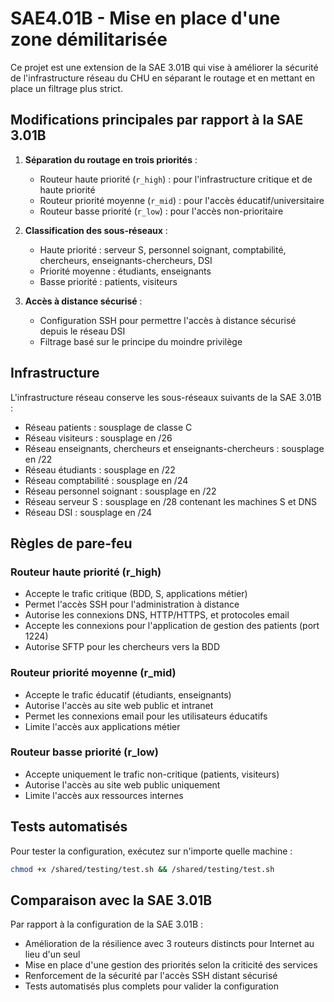 # SAE4.01B - Mise en place d'une zone démilitarisée

Ce projet est une extension de la SAE 3.01B qui vise à améliorer la sécurité de l'infrastructure réseau du CHU en séparant le routage et en mettant en place un filtrage plus strict.

## Modifications principales par rapport à la SAE 3.01B

1. **Séparation du routage en trois priorités** :
   - Routeur haute priorité (`r_high`) : pour l'infrastructure critique et de haute priorité
   - Routeur priorité moyenne (`r_mid`) : pour l'accès éducatif/universitaire
   - Routeur basse priorité (`r_low`) : pour l'accès non-prioritaire

2. **Classification des sous-réseaux** :
   - Haute priorité : serveur S, personnel soignant, comptabilité, chercheurs, enseignants-chercheurs, DSI
   - Priorité moyenne : étudiants, enseignants
   - Basse priorité : patients, visiteurs

3. **Accès à distance sécurisé** :
   - Configuration SSH pour permettre l'accès à distance sécurisé depuis le réseau DSI
   - Filtrage basé sur le principe du moindre privilège

## Infrastructure

L'infrastructure réseau conserve les sous-réseaux suivants de la SAE 3.01B :
- Réseau patients : sousplage de classe C
- Réseau visiteurs : sousplage en /26
- Réseau enseignants, chercheurs et enseignants-chercheurs : sousplage en /22
- Réseau étudiants : sousplage en /22
- Réseau comptabilité : sousplage en /24
- Réseau personnel soignant : sousplage en /22
- Réseau serveur S : sousplage en /28 contenant les machines S et DNS
- Réseau DSI : sousplage en /24

## Règles de pare-feu

### Routeur haute priorité (r_high)
- Accepte le trafic critique (BDD, S, applications métier)
- Permet l'accès SSH pour l'administration à distance
- Autorise les connexions DNS, HTTP/HTTPS, et protocoles email
- Accepte les connexions pour l'application de gestion des patients (port 1224)
- Autorise SFTP pour les chercheurs vers la BDD

### Routeur priorité moyenne (r_mid)
- Accepte le trafic éducatif (étudiants, enseignants)
- Autorise l'accès au site web public et intranet
- Permet les connexions email pour les utilisateurs éducatifs
- Limite l'accès aux applications métier

### Routeur basse priorité (r_low)
- Accepte uniquement le trafic non-critique (patients, visiteurs)
- Autorise l'accès au site web public uniquement
- Limite l'accès aux ressources internes

## Tests automatisés

Pour tester la configuration, exécutez sur n'importe quelle machine :

```bash
chmod +x /shared/testing/test.sh && /shared/testing/test.sh
```

## Comparaison avec la SAE 3.01B

Par rapport à la configuration de la SAE 3.01B :
- Amélioration de la résilience avec 3 routeurs distincts pour Internet au lieu d'un seul
- Mise en place d'une gestion des priorités selon la criticité des services
- Renforcement de la sécurité par l'accès SSH distant sécurisé
- Tests automatisés plus complets pour valider la configuration
